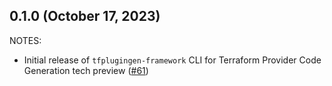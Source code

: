 ## 0.1.0 (October 17, 2023)

NOTES:

* Initial release of `tfplugingen-framework` CLI for Terraform Provider Code Generation tech preview ([#61](https://github.com/raphaelfff/terraform-plugin-codegen-framework/issues/61))

